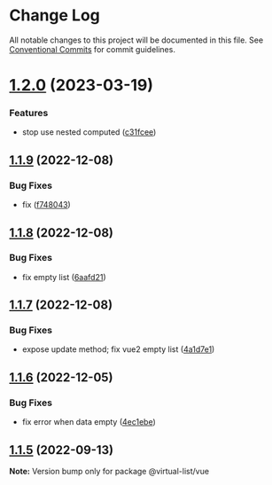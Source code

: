 # Change Log

All notable changes to this project will be documented in this file.
See [Conventional Commits](https://conventionalcommits.org) for commit guidelines.

# [1.2.0](https://github.com/phphe/virtual-list/compare/@virtual-list/vue@1.1.9...@virtual-list/vue@1.2.0) (2023-03-19)


### Features

* stop use nested computed ([c31fcee](https://github.com/phphe/virtual-list/commit/c31fcee372e946f445ee038e109550835e231b6d))





## [1.1.9](https://github.com/phphe/virtual-list/compare/@virtual-list/vue@1.1.8...@virtual-list/vue@1.1.9) (2022-12-08)


### Bug Fixes

* fix ([f748043](https://github.com/phphe/virtual-list/commit/f7480433504c88ef79b491706a48fe334ddb9bea))





## [1.1.8](https://github.com/phphe/virtual-list/compare/@virtual-list/vue@1.1.7...@virtual-list/vue@1.1.8) (2022-12-08)


### Bug Fixes

* fix empty list ([6aafd21](https://github.com/phphe/virtual-list/commit/6aafd2101610e2c4a1f65af2e635792ff43386e4))





## [1.1.7](https://github.com/phphe/virtual-list/compare/@virtual-list/vue@1.1.6...@virtual-list/vue@1.1.7) (2022-12-08)


### Bug Fixes

* expose update method; fix vue2 empty list ([4a1d7e1](https://github.com/phphe/virtual-list/commit/4a1d7e14e90df0655ced16bd635ec89ac4478e82))





## [1.1.6](https://github.com/phphe/virtual-list/compare/@virtual-list/vue@1.1.5...@virtual-list/vue@1.1.6) (2022-12-05)


### Bug Fixes

* fix error when data empty ([4ec1ebe](https://github.com/phphe/virtual-list/commit/4ec1ebebd5d1f8587b9aee4f12db8686529f056b))





## [1.1.5](https://github.com/phphe/virtual-list/compare/@virtual-list/vue@1.1.4...@virtual-list/vue@1.1.5) (2022-09-13)

**Note:** Version bump only for package @virtual-list/vue
